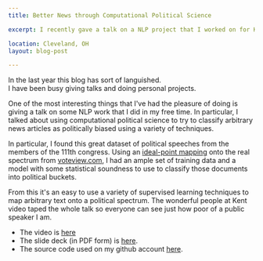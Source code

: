 ```yaml
---
title: Better News through Computational Political Science

excerpt: I recently gave a talk on a NLP project that I worked on for Kent's ACM

location: Cleveland, OH
layout: blog-post

---
```


In the last year this blog has sort of languished.  
I have been busy giving talks and doing personal projects.

One of the most interesting things that I've had the pleasure of doing is
giving a talk on some NLP work that I did in my free time.  In particular, I
talked about using computational political science to try to classify
arbitrary news articles as politically biased using a variety of techniques.

In particular, I found this great dataset of political speeches from the members
of the 111th congress.  Using an [ideal-point mapping](http://jackman.stanford.edu/blog/?p=2084) onto the real spectrum from [voteview.com](http://www.voteview.com),
I had an ample set of training data and a model with some statistical soundness to
use to classify those documents into political buckets.

From this it's an easy to use a variety of supervised learning techniques to map arbitrary text
onto a political spectrum.  The wonderful people at Kent video taped the whole talk so everyone can
see just how poor of a public speaker I am.

* The video is [here](http://www.youtube.com/watch?v=pvFxcxEHLas)
* The slide deck (in PDF form) is [here](https://github.com/cestella/better_news/blob/master/presentation/Better_News.pdf?raw=true).
* The source code used on my github account [here](https://github.com/cestella/better_news).
